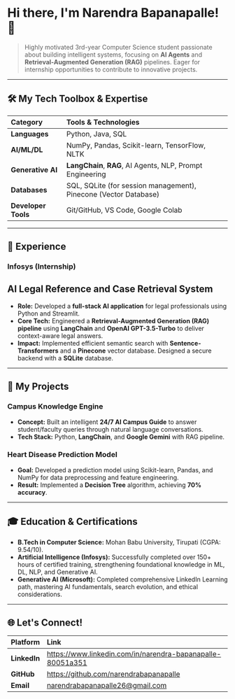 # Hi there, I'm Narendra Bapanapalle! 👋

> Highly motivated 3rd-year Computer Science student passionate about building intelligent systems, focusing on **AI Agents** and **Retrieval-Augmented Generation (RAG)** pipelines. Eager for internship opportunities to contribute to innovative projects.

---

## 🛠️ My Tech Toolbox & Expertise

| Category | Tools & Technologies |
| :--- | :--- |
| **Languages** | Python, Java, SQL |
| **AI/ML/DL** | NumPy, Pandas, Scikit-learn, TensorFlow, NLTK |
| **Generative AI**| **LangChain**, **RAG**, AI Agents, NLP, Prompt Engineering |
| **Databases** | SQL, SQLite (for session management), Pinecone (Vector Database) |
| **Developer Tools**| Git/GitHub, VS Code, Google Colab |

---

## 💼 Experience

### Infosys (Internship)
## AI Legal Reference and Case Retrieval System
* **Role:** Developed a **full-stack AI application** for legal professionals using Python and Streamlit.
* **Core Tech:** Engineered a **Retrieval-Augmented Generation (RAG) pipeline** using **LangChain** and **OpenAI GPT-3.5-Turbo** to deliver context-aware legal answers.
* **Impact:** Implemented efficient semantic search with **Sentence-Transformers** and a **Pinecone** vector database. Designed a secure backend with a **SQLite** database.

---

## 🚀 My Projects

### Campus Knowledge Engine
* **Concept:** Built an intelligent **24/7 AI Campus Guide** to answer student/faculty queries through natural language conversations.
* **Tech Stack:** Python, **LangChain**, and **Google Gemini** with RAG pipeline.

### Heart Disease Prediction Model
* **Goal:** Developed a prediction model using Scikit-learn, Pandas, and NumPy for data preprocessing and feature engineering.
* **Result:** Implemented a **Decision Tree** algorithm, achieving **70% accuracy**.

---

## 🎓 Education & Certifications

* **B.Tech in Computer Science:** Mohan Babu University, Tirupati (CGPA: $9.54/10$).
* **Artificial Intelligence (Infosys):** Successfully completed over 150+ hours of certified training, strengthening foundational knowledge in ML, DL, NLP, and Generative AI.
* **Generative AI (Microsoft):** Completed comprehensive LinkedIn Learning path, mastering AI fundamentals, search evolution, and ethical considerations.

---

## 🌐 Let's Connect!

| Platform | Link |
| :--- | :--- |
| **LinkedIn** | https://www.linkedin.com/in/narendra-bapanapalle-80051a351 |
| **GitHub** | https://github.com/narendrabapanapalle |
| **Email** | narendrabapanapalle26@gmail.com |
